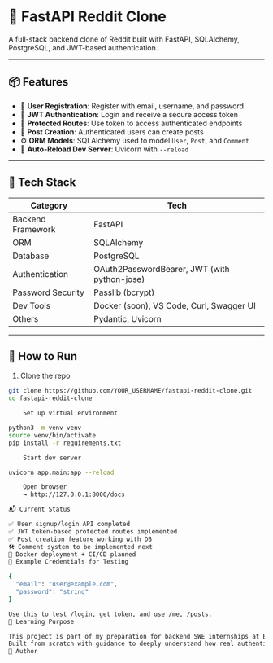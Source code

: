 # 🧪 FastAPI Reddit Clone

A full-stack backend clone of Reddit built with FastAPI, SQLAlchemy, PostgreSQL, and JWT-based authentication.

---

## 📦 Features

- 📝 **User Registration**: Register with email, username, and password
- 🔐 **JWT Authentication**: Login and receive a secure access token
- 🧾 **Protected Routes**: Use token to access authenticated endpoints
- 📢 **Post Creation**: Authenticated users can create posts
- ⚙️ **ORM Models**: SQLAlchemy used to model `User`, `Post`, and `Comment`
- 🚀 **Auto-Reload Dev Server**: Uvicorn with `--reload`

---

## 🧰 Tech Stack

| Category | Tech |
|----------|------|
| Backend Framework | FastAPI |
| ORM | SQLAlchemy |
| Database | PostgreSQL |
| Authentication | OAuth2PasswordBearer, JWT (with python-jose) |
| Password Security | Passlib (bcrypt) |
| Dev Tools | Docker (soon), VS Code, Curl, Swagger UI |
| Others | Pydantic, Uvicorn |

---

## 🔧 How to Run

1. Clone the repo  
```bash
git clone https://github.com/YOUR_USERNAME/fastapi-reddit-clone.git
cd fastapi-reddit-clone

    Set up virtual environment

python3 -m venv venv
source venv/bin/activate
pip install -r requirements.txt

    Start dev server

uvicorn app.main:app --reload

    Open browser
    → http://127.0.0.1:8000/docs

📬 Current Status

✅ User signup/login API completed
✅ JWT token-based protected routes implemented
✅ Post creation feature working with DB
🛠️ Comment system to be implemented next
📌 Docker deployment + CI/CD planned
🔑 Example Credentials for Testing

{
  "email": "user@example.com",
  "password": "string"
}

Use this to test /login, get token, and use /me, /posts.
🧠 Learning Purpose

This project is part of my preparation for backend SWE internships at Big Tech companies in North America.
Built from scratch with guidance to deeply understand how real authentication, ORM, REST API, and token-based systems work.
📌 Author
